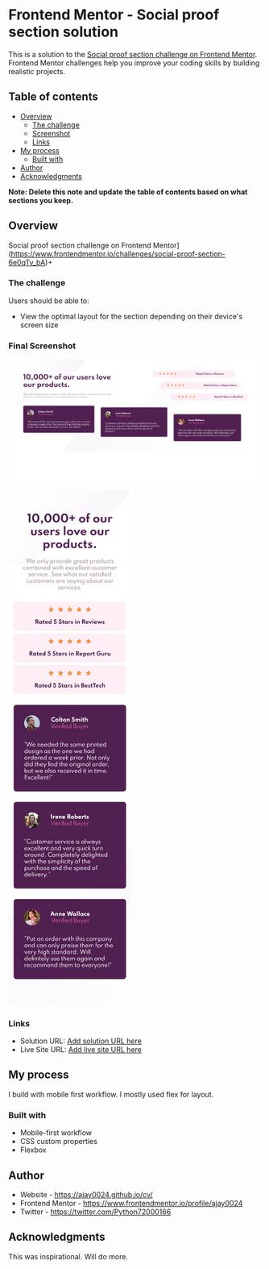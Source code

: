 # Frontend Mentor - Social proof section solution

This is a solution to the [Social proof section challenge on Frontend Mentor](https://www.frontendmentor.io/challenges/social-proof-section-6e0qTv_bA). Frontend Mentor challenges help you improve your coding skills by building realistic projects.

## Table of contents

- [Overview](#overview)
  - [The challenge](#the-challenge)
  - [Screenshot](#screenshot)
  - [Links](#links)
- [My process](#my-process)
  - [Built with](#built-with)
- [Author](#author)
- [Acknowledgments](#acknowledgments)

**Note: Delete this note and update the table of contents based on what sections you keep.**

## Overview
 Social proof section challenge on Frontend Mentor](https://www.frontendmentor.io/challenges/social-proof-section-6e0qTv_bA)+

### The challenge

Users should be able to:

- View the optimal layout for the section depending on their device's screen size

### Final Screenshot

![](./screenshots/s-desktop.png)

![](./screenshots/s-mobile.png)


### Links

- Solution URL: [Add solution URL here](https://github.com/ajay0024/social-proof-section-master)
- Live Site URL: [Add live site URL here](https://ajay0024.github.io/social-proof-section-master/)

## My process
I build with mobile first workflow. I mostly used flex for layout.
### Built with

- Mobile-first workflow
- CSS custom properties
- Flexbox


## Author

- Website - https://ajay0024.github.io/cv/
- Frontend Mentor - https://www.frontendmentor.io/profile/ajay0024
- Twitter - https://twitter.com/Python72000166

## Acknowledgments

This was inspirational. Will do more.
